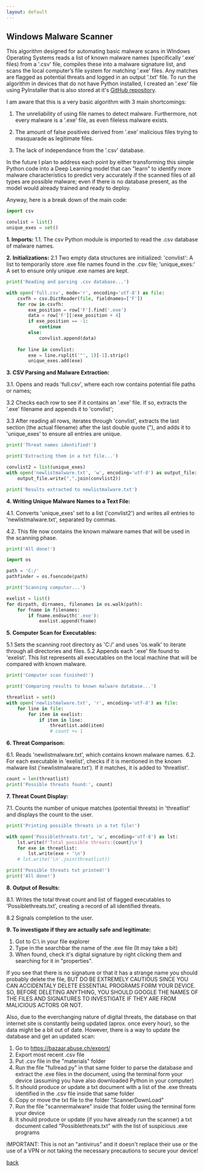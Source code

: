 ```yaml
---
layout: default
---
```


## Windows Malware Scanner

This algorithm designed for automating basic malware scans in WIndows Operating Systems reads a list of known malware names (specifically '.exe' files) from a '.csv' file, compiles these into a malware signature list, and scans the local computer’s file system for matching '.exe' files. Any matches are flagged as potential threats and logged in an output '.txt' file. To run the algorithm in devices that do not have Python installed, I created an '.exe' file using PyInstaller that is also stored at it's [GitHub repository](https://github.com/Rafael-Santamaria-Ortega/Malware_Detection_Algorithm).

I am aware that this is a very basic algorithm with 3 main shortcomings: 

1. The unreliability of using file names to detect malware. Furthermore, not every malware is a '.exe' file, as even fileless malware exists. 

2. The amount of false positives derived from '.exe' malicious files trying to masquarade as legitimate files.

3. The lack of independance from the '.csv' database.

In the future I plan to address each point by either transforming this simple Python code into a Deep Learning model that can "learn" to identify more malware characteristics to predict very accurately if the scanned files of all types are possible malware; even if there is no database present, as the model would already trained and ready to deploy. 

Anyway, here is a break down of the main code: 



```python
import csv

convlist = list()
unique_exes = set()
```



**1. Imports:** 
1.1. The csv Python module is imported to read the .csv database of malware names. 

**2. Initializations:** 
2.1 Two empty data structures are initialized: 'convlist': A list to temporarily store .exe file names found in the .csv file; 'unique_exes:' A set to ensure only unique .exe names are kept.



```python
print('Reading and parsing .csv database...')

with open('full.csv', mode='r', encoding='utf-8') as file:
    csvfh = csv.DictReader(file, fieldnames=['F'])
    for row in csvfh:
        exe_position = row['F'].find('.exe')
        data = row['F'][:exe_position + 4]
        if exe_position == -1:
            continue
        else:
            convlist.append(data)
    
    for line in convlist:
        exe = line.rsplit('"', 1)[-1].strip()
        unique_exes.add(exe)
```



**3. CSV Parsing and Malware Extraction:** 

3.1. Opens and reads 'full.csv', where each row contains potential file paths or names;

3.2 Checks each row to see if it contains an '.exe' file. If so, extracts the '.exe' filename and appends it to 'convlist';

3.3 After reading all rows, iterates through 'convlist', extracts the last section (the actual filename) after the last double quote ("), and adds it to 'unique_exes' to ensure all entries are unique.



```python
print('Threat names identified!')

print('Extracting them in a txt file...')

convlist2 = list(unique_exes)
with open('newlistmalware.txt', 'w', encoding='utf-8') as output_file:
    output_file.write(",".join(convlist2))

print('Results extracted to newlistmalware.txt')
```



**4. Writing Unique Malware Names to a Text File:**

4.1. Converts 'unique_exes' set to a list ('convlist2') and writes all entries to 'newlistmalware.txt', separated by commas.

4.2. This file now contains the known malware names that will be used in the scanning phase.



```python
print('All done!')

import os

path = 'C:/'
pathfinder = os.fsencode(path)

print('Scanning computer...')

exelist = list()
for dirpath, dirnames, filenames in os.walk(path):
    for fname in filenames:
        if fname.endswith('.exe'):
            exelist.append(fname)
```



**5. Computer Scan for Executables:**

5.1 Sets the scanning root directory as 'C:/' and uses 'os.walk' to iterate through all directories and files.
5.2 Appends each '.exe' file found to 'exelist'. This list represents all executables on the local machine that will be compared with known malware.



```python
print('Computer scan finished!')

print('Comparing results to known malware database...')

threatlist = set()
with open('newlistmalware.txt', 'r', encoding='utf-8') as file:
    for line in file:
        for item in exelist:
            if item in line:
                threatlist.add(item)
                # count += 1
```



**6. Threat Comparison:**

6.1. Reads 'newlistmalware.txt', which contains known malware names.
6.2. For each executable in 'exelist', checks if it is mentioned in the known malware list ('newlistmalware.txt'). If it matches, it is added to 'threatlist'.



```python
count = len(threatlist)
print('Possible threats found:', count)
```



**7. Threat Count Display:**

7.1. Counts the number of unique matches (potential threats) in 'threatlist' and displays the count to the user.



```python
print('Printing possible threats in a txt file!')

with open('Possiblethreats.txt', 'w', encoding='utf-8') as lst:
    lst.write(f'Total possible threats:{count}\n')
    for exe in threatlist:
        lst.write(exe + '\n')
    # lst.write('\n'.join(threatlist))

print('Possible threats txt printed!')
print('All done!')
```



**8. Output of Results:**

8.1. Writes the total threat count and list of flagged executables to 'Possiblethreats.txt', creating a record of all identified threats.

8.2 Signals completion to the user.



**9. To investigate if they are actually safe and legitimate:**

1. Got to C:\ in your file explorer
2. Type in the searchbar the name of the .exe file (It may take a bit)
3. When found, check it's digital signature by right clicking them and searching for it in "properties". 

If you see that there is no signature or that it has a strange name you should probably delete the file, BUT DO BE EXTREMELY CAUTIOUS SINCE YOU CAN ACCIDENTALY DELETE ESSENTIAL PROGRAMS FORM YOUR DEVICE. SO, BEFORE DELETING ANYTHING, YOU SHOULD GOOGLE THE NAMES OF THE FILES AND SIGNATURES TO INVESTIGATE IF THEY ARE FROM MALICIOUS ACTORS OR NOT.

Also, due to the everchanging nature of digital threats, the database on that internet site is constantly being updated (aprox. once every hour), so the data might be a bit out of date. However, there is a way to update the database and get an updated scan:

1. Go to https://bazaar.abuse.ch/export/
2. Export most recent .csv file
3. Put .csv file in the "materials" folder
4. Run the file "fullread.py" in that same folder to parse the database and extract the .exe files in the document, using the terminal form your device (assuming you have also downloaded Python in your computer)
5. It should produce or update a txt document with a list of the .exe threats identified in the .csv file inside that same folder
6. Copy or move the txt file to the folder "ScannerDownLoad"
7. Run the file "scannermalware" inside that folder using the terminal form your device
8. It should produce or update (if you have already run the scanner) a txt document called "Possiblethreats.txt" with the list of suspicious .exe programs

IMPORTANT: This is not an "antivirus" and it doesn't replace their use or the use of a VPN or not taking the necessary precautions to secure your device!

[back](./)
